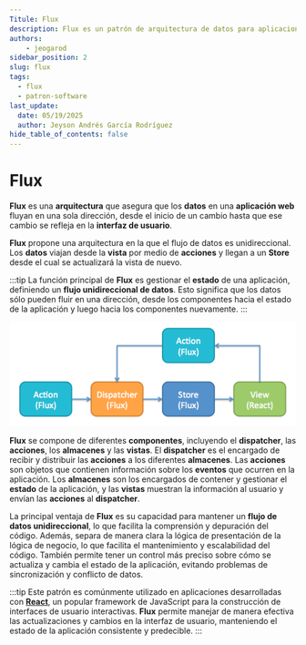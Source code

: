 ```yaml
---
Titule: Flux
description: Flux es un patrón de arquitectura de datos para aplicaciones web que permiten gestionar el estado.
authors: 
    - jeogarod
sidebar_position: 2
slug: flux
tags:
  - flux
  - patron-software
last_update:
  date: 05/19/2025
  author: Jeyson Andrés García Rodríguez
hide_table_of_contents: false
---
```


# Flux

**Flux** es una **arquitectura** que asegura que los **datos** en una **aplicación web** fluyan en una sola dirección, desde el inicio de un cambio hasta que ese cambio se refleja en la **interfaz de usuario**.

**Flux** propone una arquitectura en la que el flujo de datos es unidireccional. Los **datos** viajan desde la **vista** por medio de **acciones** y llegan a un **Store** desde el cual se actualizará la vista de nuevo. 

:::tip
La función principal de **Flux** es gestionar el **estado** de una aplicación, definiendo un **flujo unidireccional de datos**. Esto significa que los datos sólo pueden fluir en una dirección, desde los componentes hacia el estado de la aplicación y luego hacia los componentes nuevamente.
:::

<!-- truncate -->

![Arquitectura Flux](/img/flux.png)

**Flux** se compone de diferentes **componentes**, incluyendo el **dispatcher**, las **acciones**, los **almacenes** y las **vistas**. El **dispatcher** es el encargado de recibir y distribuir las **acciones** a los diferentes **almacenes**. Las **acciones** son objetos que contienen información sobre los **eventos** que ocurren en la aplicación. Los **almacenes** son los encargados de contener y gestionar el **estado** de la aplicación, y las **vistas** muestran la información al usuario y envían las **acciones** al **dispatcher**.

La principal ventaja de **Flux** es su capacidad para mantener un **flujo de datos unidireccional**, lo que facilita la comprensión y depuración del código. Además, separa de manera clara la lógica de presentación de la lógica de negocio, lo que facilita el mantenimiento y escalabilidad del código. También permite tener un control más preciso sobre cómo se actualiza y cambia el estado de la aplicación, evitando problemas de sincronización y conflicto de datos.

:::tip
Este patrón es comúnmente utilizado en aplicaciones desarrolladas con [**React**](/docs/programacion/reactjs/intro.md), un popular framework de JavaScript para la construcción de interfaces de usuario interactivas. **Flux** permite manejar de manera efectiva las actualizaciones y cambios en la interfaz de usuario, manteniendo el estado de la aplicación consistente y predecible.
:::